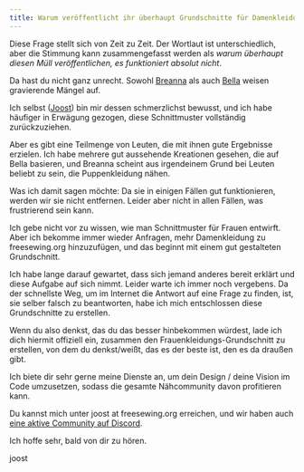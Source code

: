 ```yaml
---
title: Warum veröffentlicht ihr überhaupt Grundschnitte für Damenkleidung? Sie sind [hier starke Meinung einfügen].
---
```


Diese Frage stellt sich von Zeit zu Zeit. Der Wortlaut ist unterschiedlich, aber die Stimmung kann zusammengefasst werden als *warum überhaupt diesen Müll veröffentlichen, es funktioniert absolut nicht*.

Da hast du nicht ganz unrecht. Sowohl [Breanna](/designs/breanna/) als auch [Bella](/designs/bella/) weisen gravierende Mängel auf.

Ich selbst ([Joost](/makers/joostdecock/)) bin mir dessen schmerzlichst bewusst, und ich habe häufiger in Erwägung gezogen, diese Schnittmuster vollständig zurückzuziehen.

Aber es gibt eine Teilmenge von Leuten, die mit ihnen gute Ergebnisse erzielen. Ich habe mehrere gut aussehende Kreationen gesehen, die auf Bella basieren, und Breanna scheint aus irgendeinem Grund bei Leuten beliebt zu sein, die Puppenkleidung nähen.

Was ich damit sagen möchte: Da sie in einigen Fällen gut funktionieren, werden wir sie nicht entfernen. Leider aber nicht in allen Fällen, was frustrierend sein kann.

Ich gebe nicht vor zu wissen, wie man Schnittmuster für Frauen entwirft. Aber ich bekomme immer wieder Anfragen, mehr Damenkleidung zu freesewing.org hinzuzufügen, und das beginnt mit einem gut gestalteten Grundschnitt.

Ich habe lange darauf gewartet, dass sich jemand anderes bereit erklärt und diese Aufgabe auf sich nimmt. Leider warte ich immer noch vergebens. Da der schnellste Weg, um im Internet die Antwort auf eine Frage zu finden, ist, sie selber falsch zu beantworten, habe ich mich entschlossen diese Grundschnitte zu erstellen.

Wenn du also denkst, das du das besser hinbekommen würdest, lade ich dich hiermit offiziell ein, zusammen den Frauenkleidungs-Grundschnitt zu erstellen, von dem du denkst/weißt, das es der beste ist, den es da draußen gibt.

Ich biete dir sehr gerne meine Dienste an, um dein Design / deine Vision im Code umzusetzen, sodass die gesamte Nähcommunity davon profitieren kann.

Du kannst mich unter joost at freesewing.org erreichen, und wir haben auch [eine aktive Community auf Discord](https://discord.freesewing.org/).

Ich hoffe sehr, bald von dir zu hören.

joost
